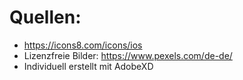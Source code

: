 # Quellen:

* https://icons8.com/icons/ios
* Lizenzfreie Bilder: https://www.pexels.com/de-de/ 
* Individuell erstellt mit AdobeXD